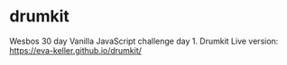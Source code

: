 # drumkit

Wesbos 30 day Vanilla JavaScript challenge day 1.
Drumkit
Live version:
https://eva-keller.github.io/drumkit/
